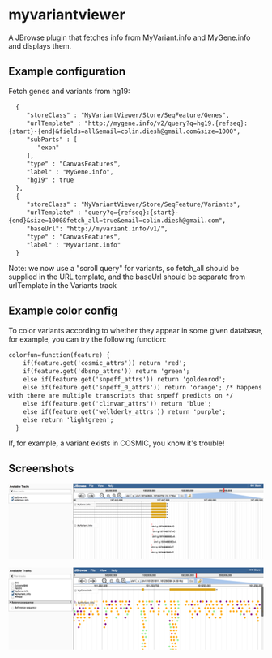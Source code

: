 # myvariantviewer

A JBrowse plugin that fetches info from MyVariant.info and MyGene.info and displays them.

## Example configuration

Fetch genes and variants from hg19:

      {
         "storeClass" : "MyVariantViewer/Store/SeqFeature/Genes",
         "urlTemplate" : "http://mygene.info/v2/query?q=hg19.{refseq}:{start}-{end}&fields=all&email=colin.diesh@gmail.com&size=1000",
         "subParts" : [
            "exon"
         ],
         "type" : "CanvasFeatures",
         "label" : "MyGene.info",
         "hg19" : true
      },
      {
         "storeClass" : "MyVariantViewer/Store/SeqFeature/Variants",
         "urlTemplate" : "query?q={refseq}:{start}-{end}&size=1000&fetch_all=true&email=colin.diesh@gmail.com",
         "baseUrl": "http://myvariant.info/v1/",
         "type" : "CanvasFeatures",
         "label" : "MyVariant.info"
      }

Note: we now use a "scroll query" for variants, so fetch_all should be supplied in the URL template, and the baseUrl should be separate from urlTemplate in the Variants track

## Example color config

To color variants according to whether they appear in some given database, for example, you can try the following function:


```
colorfun=function(feature) {
    if(feature.get('cosmic_attrs')) return 'red';
    if(feature.get('dbsnp_attrs')) return 'green';
    else if(feature.get('snpeff_attrs')) return 'goldenrod';
    else if(feature.get('snpeff_0_attrs')) return 'orange'; /* happens with there are multiple transcripts that snpeff predicts on */
    else if(feature.get('clinvar_attrs')) return 'blue';
    else if(feature.get('wellderly_attrs')) return 'purple';
    else return 'lightgreen';
  }
```

If, for example, a variant exists in COSMIC, you know it's trouble!


## Screenshots

![](img/out.png)

![](img/example.png)


